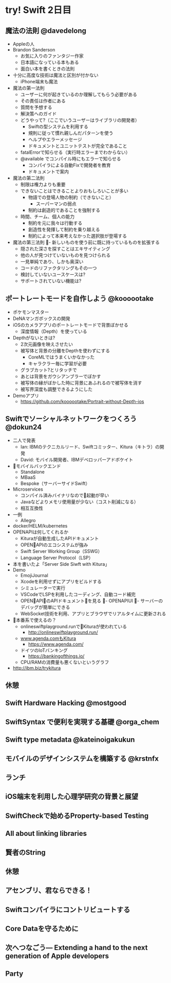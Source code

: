 # try! Swift 2日目

## 魔法の法則 @davedelong
  - Appleの人
  - Brandon Sanderson
    - お気に入りのファンタジー作家
    - 日本語になっている本もある
    - 面白い本を書くときの法則
  - 十分に高度な技術は魔法と区別が付かない
    - iPhone端末も魔法
  - 魔法の第一法則
    - ユーザーに何が起きているのか理解してもらう必要がある
    - その責任は作者にある
    - 質問を予想する
    - 解決策へのガイド
    - どうやって?（ここでいうユーザーはライブラリの開発者）
      - Swiftの型システムを利用する
      - 規則に従って慣れ親しんだパターンを使う
      - ヘルプやエラーメッセージ
      - ドキュメントとユニットテストが完全であること
    - fatalErrorで知らせる（実行時エラーまでわからない）
    - @available でコンパイル時にもエラーで知らせる
      - コンパイラによる自動Fixで開発者を教育
      - ドキュメントで案内
  - 魔法の第二法則
    - 制限は権力よりも重要
    - できないことはできることよりおもしろいことが多い
      - 物語での登場人物の制約（できないこと）
        - スーパーマンの弱点
      - 制約は創造的であることを強制する
    - 時間、チーム、個人の能力
      - 制約を元に我々は行動する
      - 創造性を発揮して制約を乗り越える
      - 制約によって本来考えなかった選択肢が登場する
  - 魔法の第三法則
    - 新しいものを使う前に既に持っているものを拡張する
    - 隠された深さを探すことはエキサイティング
    - 他の人が見つけていないものを見つけられる
    - 一見単純であり、しかも奥深い
    - コードのリファクタリングもその一つ
    - 検討していないユースケースは?
    - サポートされていない機能は?  

## ポートレートモードを自作しよう @koooootake
  - ポケモンマスター
  - DeNAマンガボックスの開発
  - iOSのカメラアプリのポートレートモードで背景ぼかせる
    - 深度情報（Depth）を使っている
  - Depthがないときは?
    - 2次元画像を映えさせたい
    - 被写体と背景の分離をDepthを使わずにする
      - CoreMLではうまくいかなかった
      - キャラクラー毎に学習が必要
    - グラブカット?とリタッチで
    - あとは背景をガウシアンブラーでぼかす
    - 被写体の縁がぼかした時に背景にあふれるので被写体を消す
    - 被写界深度も調整できるようにした
  - Demoアプリ
    - https://github.com/koooootake/Portrait-without-Depth-ios

## Swiftでソーシャルネットワークをつくろう @dokun24
  - 二人で発表
    - Ian: IBMのテクニカルリード、Swiftコミッター、Kitura（キトラ）の開発
    - David: モバイル開発者、IBMデベロッパーアドボケイト
  - モバイルバックエンド
    - Standalone
    - MBaaS
    - Bespoke（サーバーサイドSwift）
  - Microservices
    - コンパイル済みバイナリなので起動が早い
    - Javaなどよりメモリ使用量が少ない（コスト削減になる）
    - 相互互換性
  - 一例
    - Allegro
  - docker/HELM/kubernetes
  - OPENAPIは何してくれるか
    - Kituraが自動生成したAPIドキュメント
    - OPENAPIのエコシステムが強み
    - Swift Server Working Group（SSWG）
    - Language Server Protocol（LSP）
  - 本を書いたよ「Server Side Siwft with Kitura」
  - Demo
    - EmojiJournal
    - Xcodeを利用せずにアプリをビルドする
    - シミュレーターで実行
    - VSCodeでLSPを利用したコーディング、自動コード補完
    - OPENAPIのAPIドキュメントを見る
    - OPENAPIUI
    - サーバーのデバッグが簡単にできる
    - WebSocket技術を利用、アプリとブラウザでリアルタイムに更新される
  - 本番系で使えるの？
    - onlineswiftplayground.runでKituraが使われている
      - http://onlineswiftplayground.run/
    - www.agenda.comもKitura
      - https://www.agenda.com/
    - ドイツのIoTバンキング
      - https://bankingofthings.io/
    - CPU/RAMの消費量も悪くないというグラフ
  - http://ibm.biz/trykitura

## 休憩

## Swift Hardware Hacking @mostgood

## SwiftSyntax で便利を実現する基礎 @orga_chem

## Swift type metadata @kateinoigakukun

## モバイルのデザインシステムを構築する @krstnfx

## ランチ

## iOS端末を利用した心理学研究の背景と展望

## SwiftCheckで始めるProperty-based Testing

## All about linking libraries

## 賢者のString

## 休憩

## アセンブリ、君ならできる！

## Swiftコンパイラにコントリビュートする

## Core Dataを守るために

## 次へつなごう— Extending a hand to the next generation of Apple developers

## Party
